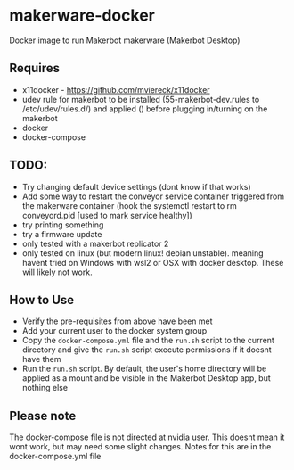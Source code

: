 # makerware-docker
Docker image to run Makerbot makerware (Makerbot Desktop)

## Requires
 - x11docker - https://github.com/mviereck/x11docker
 - udev rule for makerbot to be installed (55-makerbot-dev.rules to /etc/udev/rules.d/) and applied () before plugging in/turning on the makerbot
 - docker
 - docker-compose

## TODO:
 - Try changing default device settings (dont know if that works)
 - Add some way to restart the conveyor service container triggered from the makerware container
   (hook the systemctl restart to rm conveyord.pid [used to mark service healthy])
 - try printing something
 - try a firmware update
 - only tested with a makerbot replicator 2
 - only tested on linux (but modern linux! debian unstable). meaning havent tried on Windows with wsl2 or OSX with docker desktop.
   These will likely not work.

## How to Use
 - Verify the pre-requisites from above have been met
 - Add your current user to the docker system group
 - Copy the `docker-compose.yml` file and the `run.sh` script to the current directory and give the `run.sh` script execute permissions if it doesnt have them
 - Run the `run.sh` script.  By default, the user's home directory will be applied as a mount and be visible in the Makerbot Desktop app, but nothing else

## Please note
The docker-compose file is not directed at nvidia user.  This doesnt mean it wont work, but may need some slight changes.  Notes for this are in the docker-compose.yml file